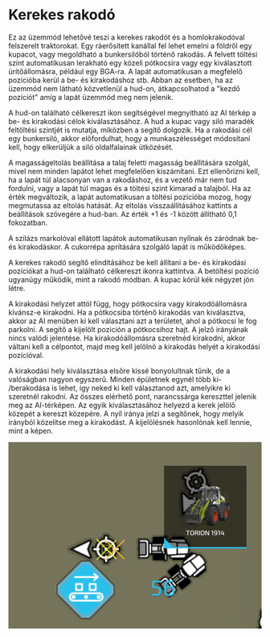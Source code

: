 # Kerekes rakodó


Ez az üzemmód lehetővé teszi a kerekes rakodót és a homlokrakodóval felszerelt traktorokat.
Egy ráerősített kanállal fel lehet emelni a földről egy kupacot, vagy megoldható a bunkersilóból történő rakodás.
A felvett töltési szint automatikusan lerakható egy közeli pótkocsira vagy egy kiválasztott ürítőállomásra, például egy BGA-ra.
A lapát automatikusan a megfelelő pozícióba kerül a be- és kirakodáshoz stb.
Abban az esetben, ha az üzemmód nem látható közvetlenül a hud-on, átkapcsolhatod a "kezdő pozíciót" amíg a lapát üzemmód meg nem jelenik.

A hud-on található célkereszt ikon segítségével megnyitható az AI térkép a be- és kirakodási célok kiválasztásához.
A hud a kupac vagy siló maradék feltöltési szintjét is mutatja, miközben a segítő dolgozik.
Ha a rakodási cél egy bunkersiló, akkor előfordulhat, hogy a munkaszélességet módosítani kell, hogy elkerüljük a siló oldalfalainak ütközését.

A magasságeltolás beállítása a talaj feletti magasság beállítására szolgál, mivel nem minden lapátot lehet megfelelően kiszámítani.
Ezt ellenőrizni kell, ha a lapát túl alacsonyan van a rakodáshoz, és a vezető már nem tud fordulni, vagy a lapát túl magas és a töltési szint kimarad a talajból.
Ha az érték megváltozik, a lapát automatikusan a töltési pozícióba mozog, hogy megmutassa az eltolás hatását.
Az eltolás visszaállításához kattints a beállítások szövegére a hud-ban. Az érték +1 és -1 között állítható 0,1 fokozatban.

A szilázs markolóval ellátott lapátok automatikusan nyílnak és záródnak be- és kirakodáskor.
A cukorrépa aprítására szolgáló lapát is működőképes.



A kerekes rakodó segítő elindításához be kell állítani a be- és kirakodási pozíciókat a hud-on található célkereszt ikonra kattintva.
A betöltési pozíció ugyanúgy működik, mint a rakodó módban. A kupac körül kék négyzet jön létre.

A kirakodási helyzet attól függ, hogy pótkocsira vagy kirakodóállomásra kívánsz-e kirakodni.
Ha a pótkocsiba történő kirakodás van kiválasztva, akkor az AI menüben ki kell választani azt a területet, ahol a pótkocsi le fog parkolni.
A segítő a kijelölt pozición a pótkocsihoz hajt. A jelző irányának nincs valódi jelentése.
Ha kirakodóállomásra szeretnéd kirakodni, akkor váltani kell a célpontot, majd meg kell jelölnö a kirakodás helyét a kirakodási pozícióval.



A kirakodási hely kiválasztása elsőre kissé bonyolultnak tűnik, de a valóságban nagyon egyszerű.
Minden épületnek egynél több ki- /berakodása is lehet, így neked ki kell választanod azt, amelyikre ki szeretnél rakodni.
Az összes elérhető pont, narancssárga kereszttel jelenik meg az AI-térképen.
Az egyik kiválasztásához helyezd a kerek jelölő közepét a kereszt közepére.
A nyíl iránya jelzi a segítőnek, hogy melyik irányból közelítse meg a kirakodást.
A kijelölésnek hasonlónak kell lennie, mint a képen.


![Image](../assets/images/shovelloadertrigger_0_0_830_610.png)

